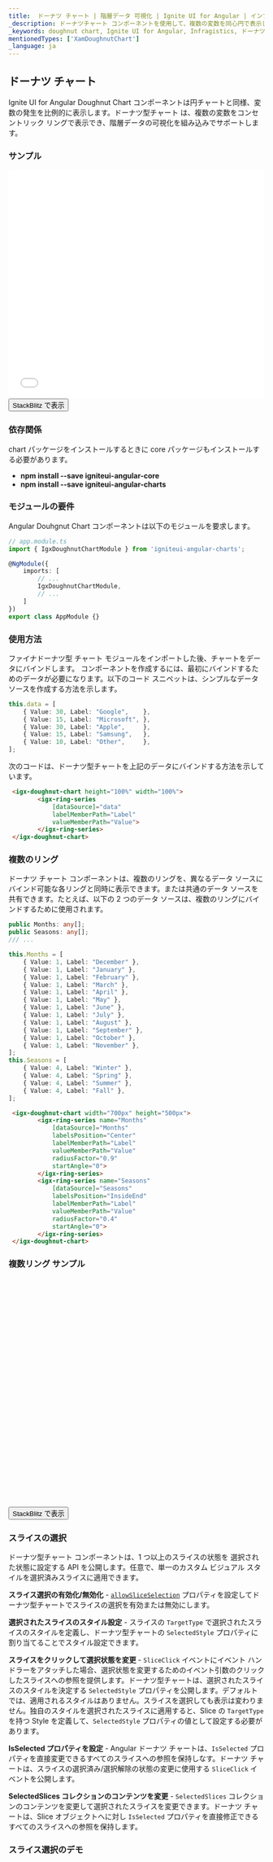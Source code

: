 ```yaml
---
title:  ドーナツ チャート | 階層データ 可視化 | Ignite UI for Angular | インフラジスティックス
_description: ドーナツチャート コンポーネントを使用して、複数の変数を同心円で表示し、階層データを可視化します。詳細については、以下のサンプルを参照してください。
_keywords: doughnut chart, Ignite UI for Angular, Infragistics, ドーナツ チャート, インフラジスティックス
mentionedTypes: ['XamDoughnutChart']
_language: ja
---
```


## ドーナツ チャート

Ignite UI for Angular Doughnut Chart コンポーネントは円チャートと同様、変数の発生を比例的に表示します。ドーナツ型チャート は、複数の変数をコンセントリック リングで表示でき、階層データの可視化を組み込みでサポートします。

### サンプル

<div class="sample-container loading" style="height: 450px">
    <iframe id="doughnut-chart-overview-iframe" src='{environment:dvDemosBaseUrl}/charts/doughnut-chart-overview' width="100%" height="100%" seamless frameBorder="0" onload="onXPlatSampleIframeContentLoaded(this);"></iframe>
</div>
<div>
    <button data-localize="stackblitz" class="stackblitz-btn"   data-iframe-id="doughnut-chart-overview-iframe" data-demos-base-url="{environment:dvDemosBaseUrl}">StackBlitz で表示
    </button>
</div>

<div class="divider--half"></div>

### 依存関係

chart パッケージをインストールするときに core パッケージもインストールする必要があります。

-   **npm install --save igniteui-angular-core**
-   **npm install --save igniteui-angular-charts**

### モジュールの要件

Angular Douhgnut Chart コンポーネントは以下のモジュールを要求します。

```ts
// app.module.ts
import { IgxDoughnutChartModule } from 'igniteui-angular-charts';

@NgModule({
    imports: [
        // ...
        IgxDoughnutChartModule,
        // ...
    ]
})
export class AppModule {}
```

<div class="divider--half"></div>

### 使用方法

ファイナドーナツ型 チャート モジュールをインポートした後、チャートをデータにバインドします。
コンポーネントを作成するには、最初にバインドするためのデータが必要になります。以下のコード スニペットは、シンプルなデータソースを作成する方法を示します。

```ts
this.data = [
    { Value: 30, Label: "Google",    },
    { Value: 15, Label: "Microsoft", },
    { Value: 30, Label: "Apple",     },
    { Value: 15, Label: "Samsung",   },
    { Value: 10, Label: "Other",     },
];
```

次のコードは、ドーナツ型チャートを上記のデータにバインドする方法を示しています。

```html
 <igx-doughnut-chart height="100%" width="100%">
        <igx-ring-series
            [dataSource]="data"
            labelMemberPath="Label"
            valueMemberPath="Value">
        </igx-ring-series>
 </igx-doughnut-chart>
```

<div class="divider--half"></div>

### 複数のリング

ドーナツ チャート コンポーネントは、複数のリングを、異なるデータ ソースにバインド可能な各リングと同時に表示できます。または共通のデータ ソースを共有できます。たとえば、以下の 2 つのデータ ソースは、複数のリングにバインドするために使用されます。

```ts
public Months: any[];
public Seasons: any[];
/// ...

this.Months = [
    { Value: 1, Label: "December" },
    { Value: 1, Label: "January" },
    { Value: 1, Label: "February" },
    { Value: 1, Label: "March" },
    { Value: 1, Label: "April" },
    { Value: 1, Label: "May" },
    { Value: 1, Label: "June" },
    { Value: 1, Label: "July" },
    { Value: 1, Label: "August" },
    { Value: 1, Label: "September" },
    { Value: 1, Label: "October" },
    { Value: 1, Label: "November" },
];
this.Seasons = [
    { Value: 4, Label: "Winter" },
    { Value: 4, Label: "Spring" },
    { Value: 4, Label: "Summer" },
    { Value: 4, Label: "Fall" },
];
```

```html
 <igx-doughnut-chart width="700px" height="500px">
        <igx-ring-series name="Months"
            [dataSource]="Months"
            labelsPosition="Center"
            labelMemberPath="Label"
            valueMemberPath="Value"
            radiusFactor="0.9"
            startAngle="0">
        </igx-ring-series>
        <igx-ring-series name="Seasons"
            [dataSource]="Seasons"
            labelsPosition="InsideEnd"
            labelMemberPath="Label"
            valueMemberPath="Value"
            radiusFactor="0.4"
            startAngle="0">
        </igx-ring-series>
 </igx-doughnut-chart>
```

### 複数リング サンプル

<div class="sample-container loading" style="height: 450px">
    <iframe id="doughnut-chart-rings-iframe" data-src='{environment:dvDemosBaseUrl}/charts/doughnut-chart-rings' width="100%" height="100%" seamless frameBorder="0" class="lazyload"></iframe>
</div>
<div>
    <button data-localize="stackblitz" class="stackblitz-btn"   data-iframe-id="doughnut-chart-rings-iframe" data-demos-base-url="{environment:dvDemosBaseUrl}">StackBlitz で表示
    </button>
</div>

<div class="divider--half"></div>

### スライスの選択

ドーナツ型チャート コンポーネントは、1 つ以上のスライスの状態を 選択された状態に設定する API を公開します。任意で、単一のカスタム ビジュアル スタイルを選択済みスライスに適用できます。

**スライス選択の有効化/無効化** - [`allowSliceSelection`]({environment:dvApiBaseUrl}/products/ignite-ui-angular/api/docs/typescript/latest/classes/igxdoughnutchartcomponent.html#allowsliceselection) プロパティを設定してドーナツ型チャートでスライスの選択を有効または無効にします。

**選択されたスライスのスタイル設定** - スライスの `TargetType` で選択されたスライスのスタイルを定義し、ドーナツ型チャートの `SelectedStyle` プロパティに割り当てることでスタイル設定できます。

**スライスをクリックして選択状態を変更** - `SliceClick` イベントにイベント ハンドラーをアタッチした場合、選択状態を変更するためのイベント引数のクリックしたスライスへの参照を提供します。ドーナツ型チャートは、選択されたスライスのスタイルを決定する `SelectedStyle` プロパティを公開します。デフォルトでは、適用されるスタイルはありません。スライスを選択しても表示は変わりません。独自のスタイルを選択されたスライスに適用すると、Slice の `TargetType` を持つ Style を定義して、`SelectedStyle` プロパティの値として設定する必要があります。

**IsSelected プロパティを設定** - Angular ドーナツ チャートは、`IsSelected` プロパティを直接変更できるすべてのスライスへの参照を保持しなす。ドーナツ チャートは、スライスの選択済み/選択解除の状態の変更に使用する `SliceClick` イベントを公開します。

**SelectedSlices コレクションのコンテンツを変更** - `SelectedSlices` コレクションのコンテンツを変更して選択されたスライスを変更できます。ドーナツ チャートは、Slice オブジェクトへに対し `IsSelected` プロパティを直接修正できるすべてのスライスへの参照を保持します。

### スライス選択のデモ

<div class="sample-container loading" style="height: 450px">
    <iframe id="doughnut-chart-selection-iframe" data-src='{environment:dvDemosBaseUrl}/charts/doughnut-chart-selection' width="100%" height="100%" seamless frameBorder="0" class="lazyload"></iframe>
</div>
<div>
    <button data-localize="stackblitz" class="stackblitz-btn"   data-iframe-id="doughnut-chart-selection-iframe" data-demos-base-url="{environment:dvDemosBaseUrl}">StackBlitz で表示
    </button>
</div>

<div class="divider--half"></div>

### スライスの分割

ドーナツ チャート コンポーネントのスライスは、コードまたはユーザー インタラクションによって分割できます。

**スライス分割の有効化/無効化**
[`allowSliceExplosion`]({environment:dvApiBaseUrl}/products/ignite-ui-angular/api/docs/typescript/latest/classes/igxdoughnutchartcomponent.html#allowsliceexplosion) プロパティを設定してスライスを分割する機能を有効または無効にできます。

**スライスのクリック時にスライスの分割状態を変更**
`SliceClick` イベント用イベント ハンドラーをアタッチする場合、イベント引数でクリックされたスライスへの参照を提供するので、分割状態を修正できます。

**IsExploded プロパティの設定**
ドーナツ チャートはすべてのスライスへの参照を保持して `IsExploded` プロパティを直接変更できます。

**ExplodedSlices コレクションのコンテンツの修正**
`ExplodedSlices` コレクションのコンテンツを変更することにより公開されたスライスを変更できます。

### スライスの分割のデモ

<div class="sample-container loading" style="height: 450px">
    <iframe id="doughnut-chart-explosion-iframe" data-src='{environment:dvDemosBaseUrl}/charts/doughnut-chart-explosion' width="100%" height="100%" seamless frameBorder="0" class="lazyload"></iframe>
</div>
<div>
    <button data-localize="stackblitz" class="stackblitz-btn"   data-iframe-id="doughnut-chart-explosion-iframe" data-demos-base-url="{environment:dvDemosBaseUrl}">StackBlitz で表示
    </button>
</div>

<div class="divider--half"></div>

### 凡例

ドーナツ チャート コンポネントは凡例の使用をサポートしています。使用される凡例は、一連のチャートを介して接続されている ItemLegend です。

### 凡例デモ

<div class="sample-container loading" style="height: 450px">
    <iframe id="doughnut-chart-legend-iframe" data-src='{environment:dvDemosBaseUrl}/charts/doughnut-chart-legend' width="100%" height="100%" seamless frameBorder="0" class="lazyload"></iframe>
</div>
<div>
    <button data-localize="stackblitz" class="stackblitz-btn" data-iframe-id="doughnut-chart-legend-iframe" data-demos-base-url="{environment:dvDemosBaseUrl}">StackBlitz で表示
    </button>
</div>
